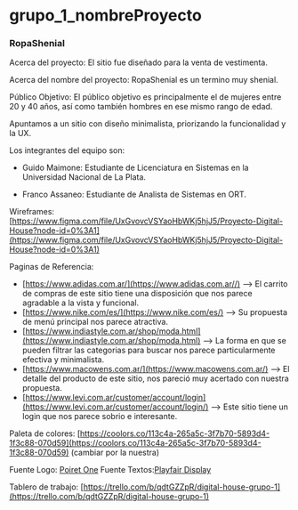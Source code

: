 # grupo_1_nombreProyecto

### RopaShenial

Acerca del proyecto: El sitio fue diseñado para la venta de vestimenta.

Acerca del nombre del proyecto: RopaShenial es un termino muy shenial.

Público Objetivo: El público objetivo es principalmente el de mujeres entre 20 y 40 años, así como también hombres en ese mismo rango de edad.

Apuntamos a un sitio con diseño minimalista, priorizando la funcionalidad y la UX.

Los integrantes del equipo son:

-   Guido Maimone: Estudiante de Licenciatura en Sistemas en la Universidad Nacional de La Plata.
    
-   Franco Assaneo: Estudiante de Analista de Sistemas en ORT.
    

Wireframes:  [https://www.figma.com/file/UxGvovcVSYaoHbWKj5hjJ5/Proyecto-Digital-House?node-id=0%3A1](https://www.figma.com/file/UxGvovcVSYaoHbWKj5hjJ5/Proyecto-Digital-House?node-id=0%3A1)

Paginas de Referencia:

-   [https://www.adidas.com.ar/](https://www.adidas.com.ar//)  --> El carrito de compras de este sitio tiene una disposición que nos parece agradable a la vista y funcional.
-   [https://www.nike.com/es/](https://www.nike.com/es/)  --> Su propuesta de menú principal nos parece atractiva.
-   [https://www.indiastyle.com.ar/shop/moda.html](https://www.indiastyle.com.ar/shop/moda.html)  --> La forma en que se pueden filtrar las categorias para buscar nos parece particularmente efectiva y minimalista.
-   [https://www.macowens.com.ar/](https://www.macowens.com.ar/)  --> El detalle del producto de este sitio, nos pareció muy acertado con nuestra propuesta.
-   [https://www.levi.com.ar/customer/account/login](https://www.levi.com.ar/customer/account/login/)  --> Este sitio tiene un login que nos parece sobrio e interesante.


Paleta de colores:  [https://coolors.co/113c4a-265a5c-3f7b70-5893d4-1f3c88-070d59](https://coolors.co/113c4a-265a5c-3f7b70-5893d4-1f3c88-070d59) (cambiar por la nuestra)

Fuente Logo: [Poiret One](https://fonts.google.com/specimen/Poiret+One?query=poir&preview.text=CRISTYLE&preview.text_type=custom)
Fuente Textos:[Playfair Display](https://fonts.google.com/specimen/Playfair+Display?query=playf)

Tablero de trabajo:  [https://trello.com/b/qdtGZZpR/digital-house-grupo-1](https://trello.com/b/qdtGZZpR/digital-house-grupo-1)
